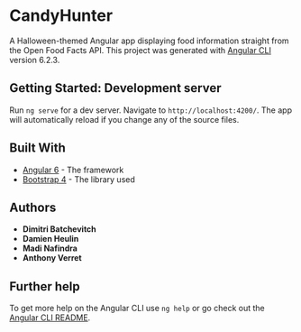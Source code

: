 # CandyHunter
A Halloween-themed Angular app displaying food information straight from the Open Food Facts API.
This project was generated with [Angular CLI](https://github.com/angular/angular-cli) version 6.2.3.


## Getting Started: Development server

Run `ng serve` for a dev server. Navigate to `http://localhost:4200/`. The app will automatically reload if you change any of the source files.


## Built With

* [Angular 6](https://angular.io/) - The framework
* [Bootstrap 4](https://getbootstrap.com/docs/4.1/getting-started/introduction/) - The library used

## Authors

* **Dimitri Batchevitch**
* **Damien Heulin**
* **Madi Nafindra**
* **Anthony Verret**


## Further help

To get more help on the Angular CLI use `ng help` or go check out the [Angular CLI README](https://github.com/angular/angular-cli/blob/master/README.md).
